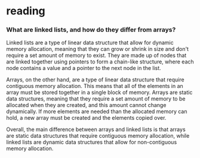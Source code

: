 # reading

### What are linked lists, and how do they differ from arrays?

Linked lists are a type of linear data structure that allow for dynamic memory allocation, meaning that they can grow or shrink in size and don't require a set amount of memory to exist. They are made up of nodes that are linked together using pointers to form a chain-like structure, where each node contains a value and a pointer to the next node in the list.

Arrays, on the other hand, are a type of linear data structure that require contiguous memory allocation. This means that all of the elements in an array must be stored together in a single block of memory. Arrays are static data structures, meaning that they require a set amount of memory to be allocated when they are created, and this amount cannot change dynamically. If more elements are needed than the allocated memory can hold, a new array must be created and the elements copied over.

Overall, the main difference between arrays and linked lists is that arrays are static data structures that require contiguous memory allocation, while linked lists are dynamic data structures that allow for non-contiguous memory allocation.